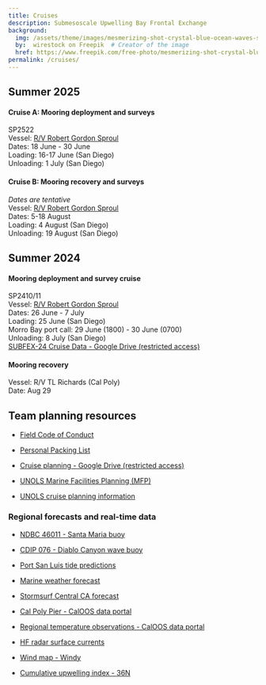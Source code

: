 ```yaml
---
title: Cruises
description: Submesoscale Upwelling Bay Frontal Exchange
background:
  img: /assets/theme/images/mesmerizing-shot-crystal-blue-ocean-waves-smaller.png
  by:  wirestock on Freepik  # Creator of the image
  href: https://www.freepik.com/free-photo/mesmerizing-shot-crystal-blue-ocean-waves_17530073.htm#query=ocean%20background&position=3&from_view=keyword&trac
permalink: /cruises/
---
```


## Summer 2025

#### Cruise A: Mooring deployment and surveys

SP2522   
Vessel: [R/V Robert Gordon Sproul](https://scripps.ucsd.edu/ships/sproul)   
Dates: 18 June - 30 June   
Loading: 16-17 June (San Diego)      
Unloading: 1 July (San Diego)   

#### Cruise B: Mooring recovery and surveys

*Dates are tentative*   
Vessel: [R/V Robert Gordon Sproul](https://scripps.ucsd.edu/ships/sproul)   
Dates: 5-18 August   
Loading: 4 August (San Diego)    
Unloading: 19 August (San Diego)    

## Summer 2024

#### Mooring deployment and survey cruise

SP2410/11  
Vessel: [R/V Robert Gordon Sproul](https://scripps.ucsd.edu/ships/sproul)   
Dates: 26 June - 7 July  
Loading: 25 June (San Diego)  
Morro Bay port call: 29 June (1800) - 30 June (0700)  
Unloading: 8 July (San Diego)  
[SUBFEX-24 Cruise Data - Google Drive (restricted access)](https://drive.google.com/drive/folders/11hK58LUMZCyLt1J4KULKmQsJ-SXor80-?usp=sharing)

#### Mooring recovery

Vessel: R/V TL Richards (Cal Poly)  
Date: Aug 29

## Team planning resources

* [Field Code of Conduct](../code-of-conduct/)

* [Personal Packing List](../packing-list/)

* [Cruise planning - Google Drive (restricted access)](https://drive.google.com/drive/folders/1qpKtVWYhwcbYkcDVA9oJ97laUhW7snCm?usp=sharing)

* [UNOLS Marine Facilities Planning (MFP)](https://mfp.us/)

* [UNOLS cruise planning information](https://www.unols.org/vessel-schedules/cruise-planning-information)

### Regional forecasts and real-time data

* [NDBC 46011 - Santa Maria buoy](https://www.ndbc.noaa.gov/station_page.php?station=46011)

* [CDIP 076 - Diablo Canyon wave buoy](https://cdip.ucsd.edu/m/products/summary/?stn=076p1)

* [Port San Luis tide predictions](https://tidesandcurrents.noaa.gov/noaatidepredictions.html?id=9412110&units=standard&bdate=20240626&edate=20240708&timezone=LST/LDT&clock=12hour&datum=MLLW&interval=hilo&action=dailychart)

* [Marine weather forecast](https://marine.weather.gov/MapClick.php?zoneid=PZZ645)

* [Stormsurf Central CA forecast](http://www.stormsurf.com/locals/ccal.shtml)

* [Cal Poly Pier - CalOOS data portal](https://data.caloos.org/?&sensor_version=v2#metadata/103545/station/data)

* [Regional temperature observations - CalOOS data portal](https://data.caloos.org/?ls=kr6s5Iwz#data/1)

* [HF radar surface currents](https://cordc.ucsd.edu/projects/hfrnet/?zm=11&ll=35.06055,-120.888568&prod=a_2km&rng=0,50&cb=4&us=100&o_sp=0&o_o=0&o_sl=0)

* [Wind map - Windy](https://www.windy.com/?35.027,-120.726,10)

* [Cumulative upwelling index - 36N](/pages/images/cui_36N_updated.png)